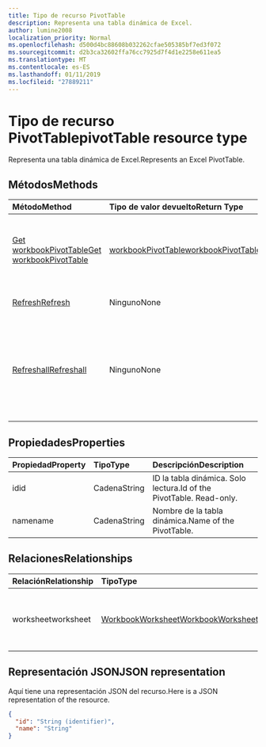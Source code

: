 ```yaml
---
title: Tipo de recurso PivotTable
description: Representa una tabla dinámica de Excel.
author: lumine2008
localization_priority: Normal
ms.openlocfilehash: d500d4bc88608b032262cfae505385bf7ed3f072
ms.sourcegitcommit: d2b3ca32602ffa76cc7925d7f4d1e2258e611ea5
ms.translationtype: MT
ms.contentlocale: es-ES
ms.lasthandoff: 01/11/2019
ms.locfileid: "27889211"
---
```

# <a name="pivottable-resource-type"></a><span data-ttu-id="32ee3-103">Tipo de recurso PivotTable</span><span class="sxs-lookup"><span data-stu-id="32ee3-103">pivotTable resource type</span></span>

<span data-ttu-id="32ee3-104">Representa una tabla dinámica de Excel.</span><span class="sxs-lookup"><span data-stu-id="32ee3-104">Represents an Excel PivotTable.</span></span>

## <a name="methods"></a><span data-ttu-id="32ee3-105">Métodos</span><span class="sxs-lookup"><span data-stu-id="32ee3-105">Methods</span></span>

| <span data-ttu-id="32ee3-106">Método</span><span class="sxs-lookup"><span data-stu-id="32ee3-106">Method</span></span>           | <span data-ttu-id="32ee3-107">Tipo de valor devuelto</span><span class="sxs-lookup"><span data-stu-id="32ee3-107">Return Type</span></span>    |<span data-ttu-id="32ee3-108">Descripción</span><span class="sxs-lookup"><span data-stu-id="32ee3-108">Description</span></span>|
|:---------------|:--------|:----------|
|[<span data-ttu-id="32ee3-109">Get workbookPivotTable</span><span class="sxs-lookup"><span data-stu-id="32ee3-109">Get workbookPivotTable</span></span>](../api/workbookpivottable-get.md) | [<span data-ttu-id="32ee3-110">workbookPivotTable</span><span class="sxs-lookup"><span data-stu-id="32ee3-110">workbookPivotTable</span></span>](workbookpivottable.md) |<span data-ttu-id="32ee3-111">Lee las propiedades y relaciones del objeto workbookPivotTable.</span><span class="sxs-lookup"><span data-stu-id="32ee3-111">Read properties and relationships of workbookPivotTable object.</span></span>|
|[<span data-ttu-id="32ee3-112">Refresh</span><span class="sxs-lookup"><span data-stu-id="32ee3-112">Refresh</span></span>](../api/workbookpivottable-refresh.md)|<span data-ttu-id="32ee3-113">Ninguno</span><span class="sxs-lookup"><span data-stu-id="32ee3-113">None</span></span>|<span data-ttu-id="32ee3-114">Actualiza la tabla dinámica.</span><span class="sxs-lookup"><span data-stu-id="32ee3-114">Refreshes the PivotTable.</span></span> |
|[<span data-ttu-id="32ee3-115">Refreshall</span><span class="sxs-lookup"><span data-stu-id="32ee3-115">Refreshall</span></span>](../api/workbookpivottable-refreshall.md)|<span data-ttu-id="32ee3-116">Ninguno</span><span class="sxs-lookup"><span data-stu-id="32ee3-116">None</span></span>|<span data-ttu-id="32ee3-p101">Actualizar todas las tablas de una hoja de cálculo. Tenga en cuenta que esta acción sólo está disponible en la colección de tabla dinámica.</span><span class="sxs-lookup"><span data-stu-id="32ee3-p101">Refresh all tables within given worksheet. Note that this action is available only on the pivot table collection.</span></span>|

## <a name="properties"></a><span data-ttu-id="32ee3-119">Propiedades</span><span class="sxs-lookup"><span data-stu-id="32ee3-119">Properties</span></span>
| <span data-ttu-id="32ee3-120">Propiedad</span><span class="sxs-lookup"><span data-stu-id="32ee3-120">Property</span></span>     | <span data-ttu-id="32ee3-121">Tipo</span><span class="sxs-lookup"><span data-stu-id="32ee3-121">Type</span></span>   |<span data-ttu-id="32ee3-122">Descripción</span><span class="sxs-lookup"><span data-stu-id="32ee3-122">Description</span></span>|
|:---------------|:--------|:----------|
|<span data-ttu-id="32ee3-123">id</span><span class="sxs-lookup"><span data-stu-id="32ee3-123">id</span></span>|<span data-ttu-id="32ee3-124">Cadena</span><span class="sxs-lookup"><span data-stu-id="32ee3-124">String</span></span>| <span data-ttu-id="32ee3-p102">ID la tabla dinámica.   Solo lectura.</span><span class="sxs-lookup"><span data-stu-id="32ee3-p102">Id of the PivotTable.   Read-only.</span></span>|
|<span data-ttu-id="32ee3-127">name</span><span class="sxs-lookup"><span data-stu-id="32ee3-127">name</span></span>|<span data-ttu-id="32ee3-128">Cadena</span><span class="sxs-lookup"><span data-stu-id="32ee3-128">String</span></span>|<span data-ttu-id="32ee3-129">Nombre de la tabla dinámica.</span><span class="sxs-lookup"><span data-stu-id="32ee3-129">Name of the PivotTable.</span></span>    |

## <a name="relationships"></a><span data-ttu-id="32ee3-130">Relaciones</span><span class="sxs-lookup"><span data-stu-id="32ee3-130">Relationships</span></span>
| <span data-ttu-id="32ee3-131">Relación</span><span class="sxs-lookup"><span data-stu-id="32ee3-131">Relationship</span></span> | <span data-ttu-id="32ee3-132">Tipo</span><span class="sxs-lookup"><span data-stu-id="32ee3-132">Type</span></span>   |<span data-ttu-id="32ee3-133">Descripción</span><span class="sxs-lookup"><span data-stu-id="32ee3-133">Description</span></span>|
|:---------------|:--------|:----------|
|<span data-ttu-id="32ee3-134">worksheet</span><span class="sxs-lookup"><span data-stu-id="32ee3-134">worksheet</span></span>|[<span data-ttu-id="32ee3-135">WorkbookWorksheet</span><span class="sxs-lookup"><span data-stu-id="32ee3-135">WorkbookWorksheet</span></span>](worksheet.md)| <span data-ttu-id="32ee3-p103">La hoja de cálculo que contiene la tabla dinámica actual. Solo lectura.</span><span class="sxs-lookup"><span data-stu-id="32ee3-p103">The worksheet containing the current PivotTable. Read-only.</span></span>   |

## <a name="json-representation"></a><span data-ttu-id="32ee3-138">Representación JSON</span><span class="sxs-lookup"><span data-stu-id="32ee3-138">JSON representation</span></span>
<span data-ttu-id="32ee3-139">Aquí tiene una representación JSON del recurso.</span><span class="sxs-lookup"><span data-stu-id="32ee3-139">Here is a JSON representation of the resource.</span></span>

<!-- {
  "blockType": "resource",
  "baseType": "microsoft.graph.entity",
  "optionalProperties": [

  ],
  "@odata.type": "microsoft.graph.workbookPivotTable"
}-->

```json
{
  "id": "String (identifier)",
  "name": "String"
}

```
